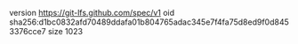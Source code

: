 version https://git-lfs.github.com/spec/v1
oid sha256:d1bc0832afd70489ddafa01b804765adac345e7f4fa75d8ed9f0d8453376cce7
size 1023
